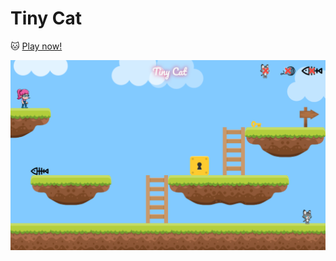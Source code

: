 # Tiny Cat

🐱 [Play now!](https://veroreinah.github.io/tiny-cat-game/)

![alt text](https://raw.githubusercontent.com/veroreinah/tiny-cat-game/master/images/screenshots/game-level2.png "Game Screenshot")
